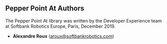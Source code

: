 ## Pepper Point At Authors

The Pepper Point At library was written by the Developer Experience team at Softbank Robotics Europe, Paris, December 2019.

* **Alexandre Roux** (aroux@softbankrobotics.com)
